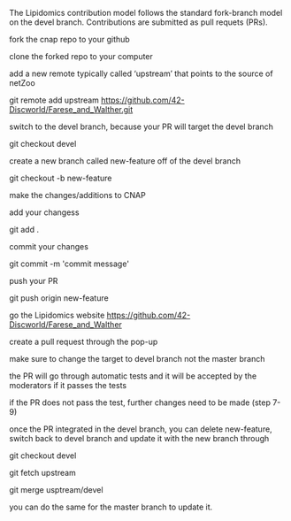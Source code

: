 The Lipidomics contribution model follows the standard fork-branch model on the devel branch. Contributions are submitted as pull requets (PRs).

fork the cnap repo to your github

clone the forked repo to your computer

add a new remote typically called ‘upstream’ that points to the source of netZoo

git remote add upstream https://github.com/42-Discworld/Farese_and_Walther.git

switch to the devel branch, because your PR will target the devel branch

git checkout devel

create a new branch called new-feature off of the devel branch

git checkout -b new-feature

make the changes/additions to CNAP

add your changess

git add .

commit your changes

git commit -m 'commit message'

push your PR

git push origin new-feature

go the Lipidomics website https://github.com/42-Discworld/Farese_and_Walther

create a pull request through the pop-up

make sure to change the target to devel branch not the master branch

the PR will go through automatic tests and it will be accepted by the moderators if it passes the tests

if the PR does not pass the test, further changes need to be made (step 7-9)

once the PR integrated in the devel branch, you can delete new-feature, switch back to devel branch and update it with the new branch through

git checkout devel

git fetch upstream

git merge usptream/devel

you can do the same for the master branch to update it.
